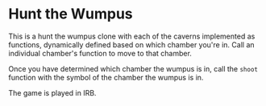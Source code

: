    
Hunt the Wumpus
===============

This is a hunt the wumpus clone with each of the caverns implemented as functions, dynamically defined based on which chamber you're in. Call an individual chamber's function to move to that chamber.

Once you have determined which chamber the wumpus is in, call the `shoot` function with the symbol of the chamber the wumpus is in.

The game is played in IRB.
